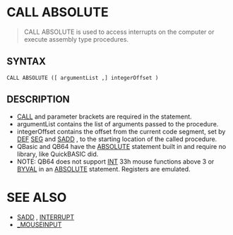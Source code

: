# CALL ABSOLUTE
> CALL ABSOLUTE is used to access interrupts on the computer or execute assembly type procedures.

## SYNTAX
`CALL ABSOLUTE ([ argumentList ,] integerOffset )`

## DESCRIPTION
* [CALL](CALL.md) and parameter brackets are required in the statement.
* argumentList contains the list of arguments passed to the procedure.
* integerOffset contains the offset from the current code segment, set by [DEF](DEF.md) [SEG](SEG.md) and [SADD](SADD.md) , to the starting location of the called procedure.
* QBasic and QB64 have the [ABSOLUTE](ABSOLUTE.md) statement built in and require no library, like QuickBASIC did.
* NOTE: QB64 does not support [INT](INT.md) 33h mouse functions above 3 or [BYVAL](BYVAL.md) in an [ABSOLUTE](ABSOLUTE.md) statement. Registers are emulated.


# SEE ALSO
* [SADD](SADD.md) , [INTERRUPT](INTERRUPT.md)
* [_MOUSEINPUT](_MOUSEINPUT.md)

